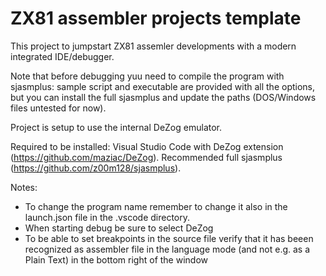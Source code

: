 # ZX81 assembler projects template

This project to jumpstart ZX81 assemler developments with a modern integrated IDE/debugger.

Note that before debugging yuu need to compile the program with sjasmplus: sample script and executable are provided with all the options, but you can install the full sjasmplus and update the paths (DOS/Windows files untested for now).

Project is setup to use the internal DeZog emulator.

Required to be installed: Visual Studio Code with DeZog extension (https://github.com/maziac/DeZog). Recommended full sjasmplus (https://github.com/z00m128/sjasmplus).

Notes:
- To change the program name remember to change it also in the launch.json file in the .vscode directory.
- When starting debug be sure to select DeZog
- To be able to set breakpoints in the source file verify that it has beeen recognized as assembler file in the language mode (and not e.g. as a Plain Text) in the bottom right of the window

